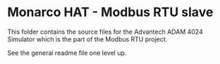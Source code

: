 ﻿Monarco HAT - Modbus RTU slave
==============================

This folder contains the source files for the Advantech ADAM 4024 Simulator which is
the part of the Modbus RTU project.

See the general readme file one level up.  